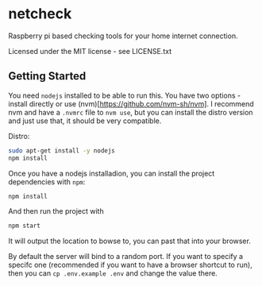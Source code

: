 # netcheck

Raspberry pi based checking tools for your home internet connection.

Licensed under the MIT license - see LICENSE.txt

## Getting Started

You need `nodejs` installed to be able to run this. You have two options - install directly or use (nvm)[https://github.com/nvm-sh/nvm]. I recommend nvm and have a `.nvmrc` file to `nvm use`, but you can install the distro version and just use that, it should be very compatible.

Distro:
```bash
sudo apt-get install -y nodejs
npm install
```

Once you have a nodejs installadion, you can install the project dependencies with `npm`:

```bash
npm install
```

And then run the project with
```bash
npm start
```

It will output the location to bowse to, you can past that into your browser.

By default the server will bind to a random port. If you want to specify a specifc one (recommended if you want to have a browser shortcut to run), then you can `cp .env.example .env` and change the value there.
